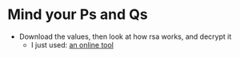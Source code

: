 # Mind your Ps and Qs
- Download the values, then look at how rsa works, and decrypt it
    - I just used: [an online tool](https://www.dcode.fr/rsa-cipher)
